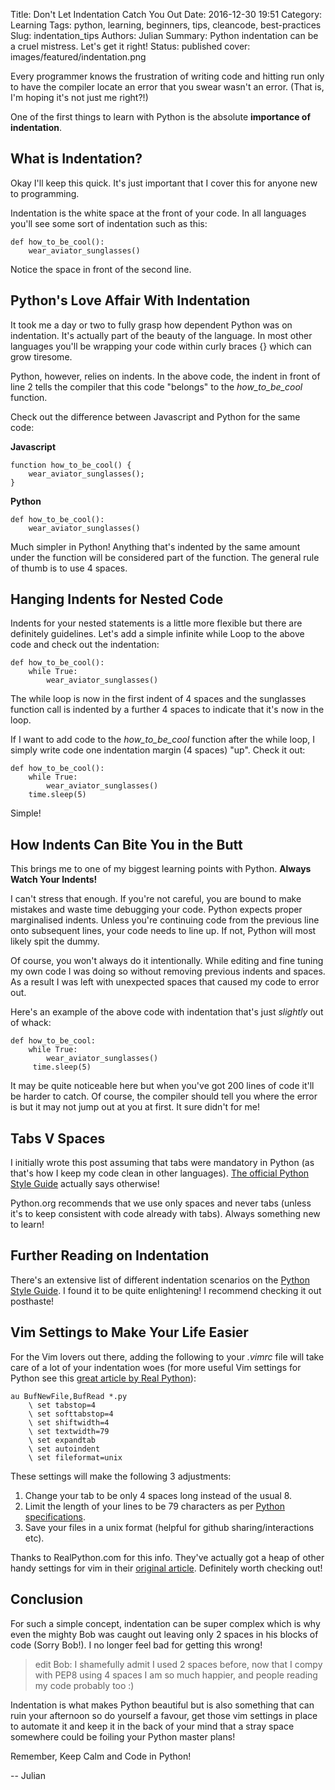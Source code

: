 Title: Don't Let Indentation Catch You Out
Date: 2016-12-30 19:51
Category: Learning
Tags: python, learning, beginners, tips, cleancode, best-practices
Slug: indentation_tips
Authors: Julian
Summary: Python indentation can be a cruel mistress. Let's get it right!
Status: published
cover: images/featured/indentation.png

Every programmer knows the frustration of writing code and hitting run only to have the compiler locate an error that you swear wasn't an error. (That is, I'm hoping it's not just me right?!)

One of the first things to learn with Python is the absolute **importance of indentation**.


## What is Indentation?

Okay I'll keep this quick. It's just important that I cover this for anyone new to programming.

Indentation is the white space at the front of your code. In all languages you'll see some sort of indentation such as this:

~~~~
def how_to_be_cool():
    wear_aviator_sunglasses()
~~~~

Notice the space in front of the second line.



## Python's Love Affair With Indentation

It took me a day or two to fully grasp how dependent Python was on indentation. It's actually part of the beauty of the language. In most other languages you'll be wrapping your code within curly braces {} which can grow tiresome.

Python, however, relies on indents. In the above code, the indent in front of line 2 tells the compiler that this code "belongs" to the *how_to_be_cool* function.

Check out the difference between Javascript and Python for the same code:

**Javascript**
~~~~
function how_to_be_cool() {
	wear_aviator_sunglasses();
}
~~~~

**Python**
~~~~
def how_to_be_cool():
    wear_aviator_sunglasses()
~~~~

Much simpler in Python! Anything that's indented by the same amount under the function will be considered part of the function. The general rule of thumb is to use 4 spaces.



## Hanging Indents for Nested Code

Indents for your nested statements is a little more flexible but there are definitely guidelines. Let's add a simple infinite while Loop to the above code and check out the indentation:

~~~~
def how_to_be_cool():
    while True:
        wear_aviator_sunglasses()
~~~~

The while loop is now in the first indent of 4 spaces and the sunglasses function call is indented by a further 4 spaces to indicate that it's now in the loop.

If I want to add code to the *how_to_be_cool* function after the while loop, I simply write code one indentation margin (4 spaces) "up". Check it out:

~~~~
def how_to_be_cool():
    while True:
        wear_aviator_sunglasses()
    time.sleep(5)
~~~~

Simple!



## How Indents Can Bite You in the Butt

This brings me to one of my biggest learning points with Python. **Always Watch Your Indents!**

I can't stress that enough. If you're not careful, you are bound to make mistakes and waste time debugging your code. Python expects proper marginalised indents. Unless you're continuing code from the previous line onto subsequent lines, your code needs to line up. If not, Python will most likely spit the dummy.

Of course, you won't always do it intentionally. While editing and fine tuning my own code I was doing so without removing previous indents and spaces. As a result I was left with unexpected spaces that caused my code to error out.

Here's an example of the above code with indentation that's just *slightly* out of whack:

~~~~
def how_to_be_cool:
    while True:
        wear_aviator_sunglasses()
     time.sleep(5)
~~~~

It may be quite noticeable here but when you've got 200 lines of code it'll be harder to catch. Of course, the compiler should tell you where the error is but it may not jump out at you at first. It sure didn't for me!



## Tabs V Spaces

I initially wrote this post assuming that tabs were mandatory in Python (as that's how I keep my code clean in other languages). [The official Python Style Guide](https://www.python.org/dev/peps/pep-0008/#tabs-or-spaces) actually says otherwise! 

Python.org recommends that we use only spaces and never tabs (unless it's to keep consistent with code already with tabs). Always something new to learn!



## Further Reading on Indentation

There's an extensive list of different indentation scenarios on the [Python Style Guide](https://www.python.org/dev/peps/pep-0008/#indentation). I found it to be quite enlightening! I recommend checking it out posthaste!



## Vim Settings to Make Your Life Easier

For the Vim lovers out there, adding the following to your *.vimrc* file will take care of a lot of your indentation woes (for more useful Vim settings for Python see this [great article by Real Python](https://realpython.com/blog/python/vim-and-python-a-match-made-in-heaven/)):

~~~~
au BufNewFile,BufRead *.py
    \ set tabstop=4
    \ set softtabstop=4
    \ set shiftwidth=4
    \ set textwidth=79
    \ set expandtab
    \ set autoindent
    \ set fileformat=unix
~~~~

These settings will make the following 3 adjustments:

1. Change your tab to be only 4 spaces long instead of the usual 8.
2. Limit the length of your lines to be 79 characters as per [Python specifications](https://www.python.org/dev/peps/pep-0008/#maximum-line-length).
3. Save your files in a unix format (helpful for github sharing/interactions etc).

Thanks to RealPython.com for this info. They've actually got a heap of other handy settings for vim in their [original article](https://realpython.com/blog/python/vim-and-python-a-match-made-in-heaven/). Definitely worth checking out!


## Conclusion

For such a simple concept, indentation can be super complex which is why even the mighty Bob was caught out leaving only 2 spaces in his blocks of code (Sorry Bob!). I no longer feel bad for getting this wrong!

> edit Bob: I shamefully admit I used 2 spaces before, now that I compy with PEP8 using 4 spaces I am so much happier, and people reading my code probably too :)

Indentation is what makes Python beautiful but is also something that can ruin your afternoon so do yourself a favour, get those vim settings in place to automate it and keep it in the back of your mind that a stray space somewhere could be foiling your Python master plans!

Remember, Keep Calm and Code in Python!

-- Julian
